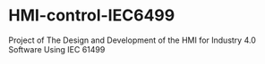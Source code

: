 # HMI-control-IEC6499
Project of The Design and Development of the HMI for Industry 4.0 Software Using IEC 61499
